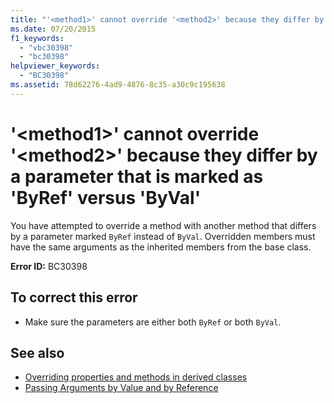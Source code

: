 ```yaml
---
title: "'<method1>' cannot override '<method2>' because they differ by a parameter that is marked as 'ByRef' versus 'ByVal'"
ms.date: 07/20/2015
f1_keywords: 
  - "vbc30398"
  - "bc30398"
helpviewer_keywords: 
  - "BC30398"
ms.assetid: 78d62276-4ad9-4876-8c35-a30c9c195638
---
```

# '\<method1>' cannot override '\<method2>' because they differ by a parameter that is marked as 'ByRef' versus 'ByVal'
You have attempted to override a method with another method that differs by a parameter marked `ByRef` instead of `ByVal`. Overridden members must have the same arguments as the inherited members from the base class.  
  
 **Error ID:** BC30398  
  
## To correct this error  
  
- Make sure the parameters are either both `ByRef` or both `ByVal`.  
  
## See also

- [Overriding properties and methods in derived classes](../programming-guide/language-features/objects-and-classes/inheritance-basics.md#overriding-properties-and-methods-in-derived-classes)
- [Passing Arguments by Value and by Reference](../programming-guide/language-features/procedures/passing-arguments-by-value-and-by-reference.md)
